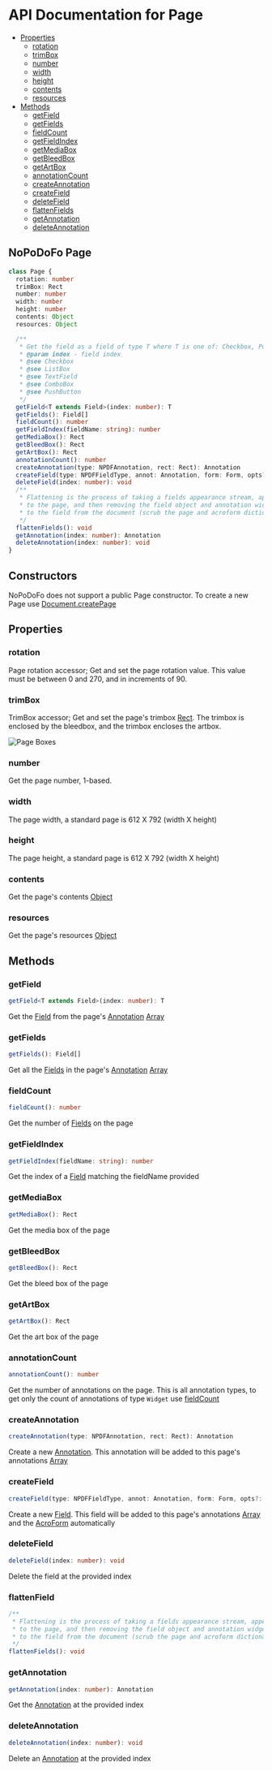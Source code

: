 # API Documentation for Page

* [Properties](#properties)
  * [rotation](#rotation)
  * [trimBox](#trimbox)
  * [number](#number)
  * [width](#width)
  * [height](#height)
  * [contents](#contents)
  * [resources](#resources)
* [Methods](#methods)
  * [getField](#getfield)
  * [getFields](#getfields)
  * [fieldCount](#fieldcount)
  * [getFieldIndex](#getfieldindex)
  * [getMediaBox](#getmediaBox)
  * [getBleedBox](#getbleedBox)
  * [getArtBox](#getartBox)
  * [annotationCount](#annotationcount)
  * [createAnnotation](#createannotation)
  * [createField](#createfield)
  * [deleteField](#deletefield)
  * [flattenFields](#flattenfields)
  * [getAnnotation](#getannotation)
  * [deleteAnnotation](#deleteannotation)

## NoPoDoFo Page

```typescript
class Page {
  rotation: number
  trimBox: Rect
  number: number
  width: number
  height: number
  contents: Object
  resources: Object

  /**
   * Get the field as a field of type T where T is one of: Checkbox, Pushbutton, Textfield, ComboBox, or ListField
   * @param index - field index
   * @see Checkbox
   * @see ListBox
   * @see TextField
   * @see ComboBox
   * @see PushButton
   */
  getField<T extends Field>(index: number): T
  getFields(): Field[]
  fieldCount(): number
  getFieldIndex(fieldName: string): number
  getMediaBox(): Rect
  getBleedBox(): Rect
  getArtBox(): Rect
  annotationCount(): number
  createAnnotation(type: NPDFAnnotation, rect: Rect): Annotation
  createField(type: NPDFFieldType, annot: Annotation, form: Form, opts?: Object): Field
  deleteField(index: number): void
  /**
   * Flattening is the process of taking a fields appearance stream, appending that appearance stream
   * to the page, and then removing the field object and annotation widget, and scrubbing all references 
   * to the field from the document (scrub the page and acroform dictionary)
   */
  flattenFields(): void
  getAnnotation(index: number): Annotation
  deleteAnnotation(index: number): void
}
```

## Constructors

NoPoDoFo does not support a public Page constructor. To create a new Page use [Document.createPage](./document.md#createpage)

## Properties

### rotation

Page rotation accessor; Get and set the page rotation value. This value must be between 0 and 270, and in increments of 90.

### trimBox

TrimBox accessor; Get and set the page's trimbox [Rect](./rect.md). The trimbox is enclosed by the bleedbox, and the trimbox encloses the artbox.

![Page Boxes](./page-boxes.png)

### number

Get the page number, 1-based.

### width

The page width, a standard page is 612 X 792 (width X height)

### height

The page height, a standard page is 612 X 792 (width X height)

### contents

Get the page's contents [Object](./object.md)

### resources

Get the page's resources [Object](./object.md)

## Methods

### getField

```typescript
getField<T extends Field>(index: number): T
```

Get the [Field](./field.md) from the page's [Annotation](./annotations.md) [Array](./array.md)

### getFields

```typescript
getFields(): Field[]
```

Get all the [Fields](./field.md) in the page's [Annotation](./annotations.md) [Array](./array.md)

### fieldCount

```typescript
fieldCount(): number
```

Get the number of [Fields](./field.md) on the page

### getFieldIndex

```typescript
getFieldIndex(fieldName: string): number
```

Get the index of a [Field](./field.md) matching the fieldName provided

### getMediaBox

```typescript
getMediaBox(): Rect
```

Get the media box of the page

### getBleedBox

```typescript
getBleedBox(): Rect
```

Get the bleed box of the page

### getArtBox

```typescript
getArtBox(): Rect
```

Get the art box of the page

### annotationCount

```typescript
annotationCount(): number
```

Get the number of annotations on the page. This is all annotation types, to get only the count of annotations of type `Widget`
use [fieldCount](#fieldcount)

### createAnnotation

```typescript
createAnnotation(type: NPDFAnnotation, rect: Rect): Annotation
```

Create a new [Annotation](./annotations.md). This annotation will be added to this page's annotations [Array](./array.md)

### createField

```typescript
createField(type: NPDFFieldType, annot: Annotation, form: Form, opts?: Object): Field
```

Create a new [Field](./field.md). This field  will be added to this page's annotations [Array](./array.md) and the [AcroForm](./form.md) automatically

### deleteField

```typescript
deleteField(index: number): void
```

Delete the field at the provided index

### flattenField

```typescript
/**
 * Flattening is the process of taking a fields appearance stream, appending that appearance stream
 * to the page, and then removing the field object and annotation widget, and scrubbing all references 
 * to the field from the document (scrub the page and acroform dictionary)
 */
flattenFields(): void
```

### getAnnotation

```typescript
getAnnotation(index: number): Annotation
```

Get the [Annotation](./annotations.md) at the provided index

### deleteAnnotation

```typescript
deleteAnnotation(index: number): void
```

Delete an [Annotation](./annotations.md) at the provided index
